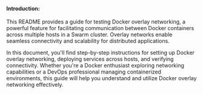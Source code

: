
#### Introduction:

This README provides a guide for testing Docker overlay networking, a powerful feature for facilitating communication between Docker containers across multiple hosts in a Swarm cluster. Overlay networks enable seamless connectivity and scalability for distributed applications.

In this document, you'll find step-by-step instructions for setting up Docker overlay networking, deploying services across hosts, and verifying connectivity. Whether you're a Docker enthusiast exploring networking capabilities or a DevOps professional managing containerized environments, this guide will help you understand and utilize Docker overlay networking effectively.

